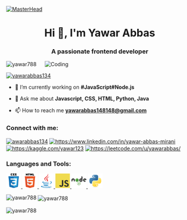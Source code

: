 [![MasterHead](https://firebasestorage.googleapis.com/v0/b/flexi-coding.appspot.com/o/dempgi7-520f8d5f-63d4-4453-8822-dbc149ae27f8.gif?alt=media&token=91c0c7b2-93c3-4029-b011-1a8703c5730d)](https://rishavchanda.io)
<h1 align="center">Hi 👋, I'm Yawar Abbas</h1>
<h3 align="center">A passionate frontend developer</h3>
<img align="right" alt="Coding" width="400" src="https://user-images.githubusercontent.com/58518192/87162442-bf3e8180-c2e7-11ea-9f2a-53a50306b7ce.gif">

<p align="left"> <img src="https://komarev.com/ghpvc/?username=yawar788&label=Profile%20views&color=0e75b6&style=flat" alt="yawar788" /> </p>

<p align="left"> <a href="https://twitter.com/yawarabbas134" target="blank"><img src="https://img.shields.io/twitter/follow/awarabbas134?logo=twitter&style=for-the-badge" alt="yawarabbas134" /></a> </p>

- 🔭 I’m currently working on **#JavaScript#Node.js**

- 💬 Ask me about **Javascript, CSS, HTML, Python, Java**

- 📫 How to reach me **yawarabbas148148@gmail.com**

<h3 align="left">Connect with me:</h3>
<p align="left">
<a href="https://twitter.com/yawarabbas134" target="blank"><img align="center" src="https://raw.githubusercontent.com/rahuldkjain/github-profile-readme-generator/master/src/images/icons/Social/twitter.svg" alt="awarabbas134" height="30" width="40" /></a>
<a href="https://linkedin.com/in/https://www.linkedin.com/in/yawar-abbas-mirani" target="blank"><img align="center" src="https://raw.githubusercontent.com/rahuldkjain/github-profile-readme-generator/master/src/images/icons/Social/linked-in-alt.svg" alt="https://www.linkedin.com/in/yawar-abbas-mirani" height="30" width="40" /></a>
<a href="https://kaggle.com/https://kaggle.com/yawar123" target="blank"><img align="center" src="https://raw.githubusercontent.com/rahuldkjain/github-profile-readme-generator/master/src/images/icons/Social/kaggle.svg" alt="https://kaggle.com/yawar123" height="30" width="40" /></a>
<a href="https://www.leetcode.com/https://leetcode.com/u/yawarabbas/" target="blank"><img align="center" src="https://raw.githubusercontent.com/rahuldkjain/github-profile-readme-generator/master/src/images/icons/Social/leet-code.svg" alt="https://leetcode.com/u/yawarabbas/" height="30" width="40" /></a>
</p>

<h3 align="left">Languages and Tools:</h3>
<p align="left"> <a href="https://www.w3schools.com/css/" target="_blank" rel="noreferrer"> <img src="https://raw.githubusercontent.com/devicons/devicon/master/icons/css3/css3-original-wordmark.svg" alt="css3" width="40" height="40"/> </a> <a href="https://www.w3.org/html/" target="_blank" rel="noreferrer"> <img src="https://raw.githubusercontent.com/devicons/devicon/master/icons/html5/html5-original-wordmark.svg" alt="html5" width="40" height="40"/> </a> <a href="https://www.java.com" target="_blank" rel="noreferrer"> <img src="https://raw.githubusercontent.com/devicons/devicon/master/icons/java/java-original.svg" alt="java" width="40" height="40"/> </a> <a href="https://developer.mozilla.org/en-US/docs/Web/JavaScript" target="_blank" rel="noreferrer"> <img src="https://raw.githubusercontent.com/devicons/devicon/master/icons/javascript/javascript-original.svg" alt="javascript" width="40" height="40"/> </a> <a href="https://nodejs.org" target="_blank" rel="noreferrer"> <img src="https://raw.githubusercontent.com/devicons/devicon/master/icons/nodejs/nodejs-original-wordmark.svg" alt="nodejs" width="40" height="40"/> </a> <a href="https://www.python.org" target="_blank" rel="noreferrer"> <img src="https://raw.githubusercontent.com/devicons/devicon/master/icons/python/python-original.svg" alt="python" width="40" height="40"/> </a> </p>

<p><img align="left" src="https://github-readme-stats.vercel.app/api/top-langs?username=yawar788&show_icons=true&locale=en&layout=compact" alt="yawar788" /></p>

<p>&nbsp;<img align="center" src="https://github-readme-stats.vercel.app/api?username=yawar788&show_icons=true&locale=en" alt="yawar788" /></p>

<p><img align="center" src="https://github-readme-streak-stats.herokuapp.com/?user=yawar788&" alt="yawar788" /></p>
